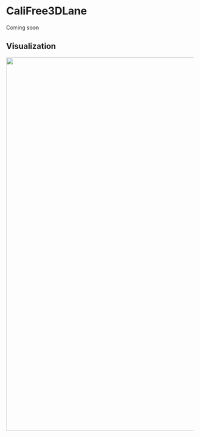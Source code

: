 # CaliFree3DLane
Coming soon

## Visualization
<p align="center"><img src="images/openlane.jpg" width="1000"/></p>
